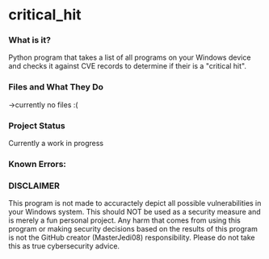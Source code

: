 # critical_hit

<h3>What is it? </h3>
Python program that takes a list of all programs on your Windows device and checks it against CVE records to determine if their is a "critical hit".  

<h3>Files and What They Do</h3>
->currently no files :(

<h3>Project Status</h3>
Currently a work in progress

<h3>Known Errors: </h3>


<h3>DISCLAIMER</h3>
This program is not made to accuractely depict all possible vulnerabilities in your Windows system. This should NOT be used as a security measure and is merely a fun personal project. Any harm that comes from using this program or making security decisions based on the results of this program is not the GitHub creator (MasterJedi08) responsibility. Please do not take this as true cybersecurity advice.
